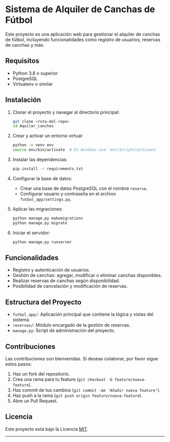 # Sistema de Alquiler de Canchas de Fútbol

Este proyecto es una aplicación web para gestionar el alquiler de canchas de fútbol, incluyendo funcionalidades como registro de usuarios, reservas de canchas y más.

## Requisitos

- Python 3.8 o superior
- PostgreSQL
- Virtualenv o similar

## Instalación

1. Clonar el proyecto y navegar al directorio principal:

    ```bash
    git clone <ruta-del-repo>
    cd Aquilar_canchas
    ```

2. Crear y activar un entorno virtual:

    ```bash
    python -m venv env
    source env/bin/activate  # En Windows usa `env\Scripts\activate`
    ```

3. Instalar las dependencias:

    ```bash
    pip install -r requirements.txt
    ```

4. Configurar la base de datos:

    - Crear una base de datos PostgreSQL con el nombre `reserva`.
    - Configurar usuario y contraseña en el archivo `futbol_app/settings.py`.

5. Aplicar las migraciones:

    ```bash
    python manage.py makemigrations
    python manage.py migrate
    ```

6. Iniciar el servidor:

    ```bash
    python manage.py runserver
    ```

## Funcionalidades

- Registro y autenticación de usuarios.
- Gestión de canchas: agregar, modificar o eliminar canchas disponibles.
- Realizar reservas de canchas según disponibilidad.
- Posibilidad de cancelación y modificación de reservas.

## Estructura del Proyecto

- `futbol_app/`: Aplicación principal que contiene la lógica y vistas del sistema.
- `reservas/`: Módulo encargado de la gestión de reservas.
- `manage.py`: Script de administración del proyecto.

## Contribuciones

Las contribuciones son bienvenidas. Si deseas colaborar, por favor sigue estos pasos:

1. Haz un fork del repositorio.
2. Crea una rama para tu feature (`git checkout -b feature/nueva-feature`).
3. Haz commit de tus cambios (`git commit -am 'Añadir nueva feature'`).
4. Haz push a la rama (`git push origin feature/nueva-feature`).
5. Abre un Pull Request.

## Licencia

Este proyecto está bajo la Licencia [MIT](https://opensource.org/licenses/MIT).

---
